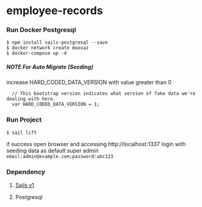 # employee-records

### Run Docker Postgresql

```
$ npm install sails-postgresql --save
$ docker network create moovaz
$ docker-compose up -d
```

##### NOTE For Auto Migrate (Seeding)

increase HARD_CODED_DATA_VERSION with value greater than 0

```
  // This bootstrap version indicates what version of fake data we're dealing with here.
  var HARD_CODED_DATA_VERSION = 1;
```

### Run Project

```
$ sail lift
```

if success open browser and accessing http://localhost:1337
login with seeding data as default super admin `email:admin@example.com;password:abc123`

### Dependency

1.  [Sails v1](https://sailsjs.com)
<!-- Internally, Sails used [`sails-generate@1.17.2`](https://github.com/balderdashy/sails-generate/tree/v1.17.2/lib/core-generators/new). -->
2.  Postgresql

<!--
Note:  Generators are usually run using the globally-installed `sails` CLI (command-line interface).  This CLI version is _environment-specific_ rather than app-specific, thus over time, as a project's dependencies are upgraded or the project is worked on by different developers on different computers using different versions of Node.js, the Sails dependency in its package.json file may differ from the globally-installed Sails CLI release it was originally generated with.  (Be sure to always check out the relevant [upgrading guides](https://sailsjs.com/upgrading) before upgrading the version of Sails used by your app.  If you're stuck, [get help here](https://sailsjs.com/support).)
-->

